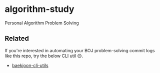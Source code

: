 # algorithm-study

Personal Algorithm Problem Solving

## Related

If you're interested in automating your BOJ problem-solving commit logs like this repo, try the below CLI util 😉.

- [baekjoon-cli-utils](https://github.com/jopemachine/baekjoon-cli-utils)

